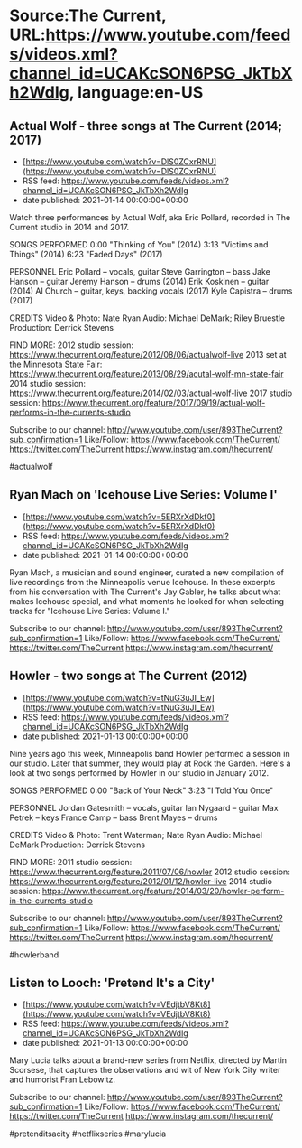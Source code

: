 # Source:The Current, URL:https://www.youtube.com/feeds/videos.xml?channel_id=UCAKcSON6PSG_JkTbXh2WdIg, language:en-US

## Actual Wolf - three songs at The Current (2014; 2017)
 - [https://www.youtube.com/watch?v=DlS0ZCxrRNU](https://www.youtube.com/watch?v=DlS0ZCxrRNU)
 - RSS feed: https://www.youtube.com/feeds/videos.xml?channel_id=UCAKcSON6PSG_JkTbXh2WdIg
 - date published: 2021-01-14 00:00:00+00:00

Watch three performances by Actual Wolf, aka Eric Pollard, recorded in The Current studio in 2014 and 2017.

SONGS PERFORMED
0:00 "Thinking of You" (2014)
3:13 "Victims and Things" (2014)
6:23 "Faded Days" (2017)

PERSONNEL
Eric Pollard – vocals, guitar
Steve Garrington – bass
Jake Hanson – guitar
Jeremy Hanson – drums (2014)
Erik Koskinen – guitar (2014)
Al Church – guitar, keys, backing vocals (2017)
Kyle Capistra – drums (2017)

CREDITS
Video & Photo: Nate Ryan
Audio: Michael DeMark; Riley Bruestle
Production: Derrick Stevens

FIND MORE:
2012 studio session: https://www.thecurrent.org/feature/2012/08/06/actualwolf-live
2013 set at the Minnesota State Fair:
https://www.thecurrent.org/feature/2013/08/29/acutal-wolf-mn-state-fair
2014 studio session: https://www.thecurrent.org/feature/2014/02/03/actual-wolf-live
2017 studio session:
https://www.thecurrent.org/feature/2017/09/19/actual-wolf-performs-in-the-currents-studio

Subscribe to our channel:
http://www.youtube.com/user/893TheCurrent?sub_confirmation=1
Like/Follow:
https://www.facebook.com/TheCurrent/
https://twitter.com/TheCurrent
https://www.instagram.com/thecurrent/

#actualwolf

## Ryan Mach on 'Icehouse Live Series: Volume I'
 - [https://www.youtube.com/watch?v=5ERXrXdDkf0](https://www.youtube.com/watch?v=5ERXrXdDkf0)
 - RSS feed: https://www.youtube.com/feeds/videos.xml?channel_id=UCAKcSON6PSG_JkTbXh2WdIg
 - date published: 2021-01-14 00:00:00+00:00

Ryan Mach, a musician and sound engineer, curated a new compilation of live recordings from the Minneapolis venue Icehouse. In these excerpts from his conversation with The Current's Jay Gabler, he talks about what makes Icehouse special, and what moments he looked for when selecting tracks for "Icehouse Live Series: Volume I."

Subscribe to our channel:
http://www.youtube.com/user/893TheCurrent?sub_confirmation=1
Like/Follow:
https://www.facebook.com/TheCurrent/
https://twitter.com/TheCurrent
https://www.instagram.com/thecurrent/

## Howler - two songs at The Current (2012)
 - [https://www.youtube.com/watch?v=tNuG3uJI_Ew](https://www.youtube.com/watch?v=tNuG3uJI_Ew)
 - RSS feed: https://www.youtube.com/feeds/videos.xml?channel_id=UCAKcSON6PSG_JkTbXh2WdIg
 - date published: 2021-01-13 00:00:00+00:00

Nine years ago this week, Minneapolis band Howler performed a session in our studio. Later that summer, they would play at Rock the Garden. Here's a look at two songs performed by Howler in our studio in January 2012.

SONGS PERFORMED
0:00 "Back of Your Neck"
3:23 "I Told You Once"

PERSONNEL
Jordan Gatesmith – vocals, guitar
Ian Nygaard – guitar 
Max Petrek – keys
France Camp – bass
Brent Mayes – drums

CREDITS
Video & Photo: Trent Waterman; Nate Ryan
Audio: Michael DeMark
Production: Derrick Stevens

FIND MORE:
2011 studio session:
https://www.thecurrent.org/feature/2011/07/06/howler
2012 studio session: https://www.thecurrent.org/feature/2012/01/12/howler-live
2014 studio session:
https://www.thecurrent.org/feature/2014/03/20/howler-perform-in-the-currents-studio

Subscribe to our channel:
http://www.youtube.com/user/893TheCurrent?sub_confirmation=1
Like/Follow:
https://www.facebook.com/TheCurrent/
https://twitter.com/TheCurrent
https://www.instagram.com/thecurrent/

#howlerband

## Listen to Looch: 'Pretend It's a City'
 - [https://www.youtube.com/watch?v=VEdjtbV8Kt8](https://www.youtube.com/watch?v=VEdjtbV8Kt8)
 - RSS feed: https://www.youtube.com/feeds/videos.xml?channel_id=UCAKcSON6PSG_JkTbXh2WdIg
 - date published: 2021-01-13 00:00:00+00:00

Mary Lucia talks about a brand-new series from Netflix, directed by Martin Scorsese, that captures the observations and wit of New York City writer and humorist Fran Lebowitz.

Subscribe to our channel:
http://www.youtube.com/user/893TheCurrent?sub_confirmation=1
Like/Follow:
https://www.facebook.com/TheCurrent/
https://twitter.com/TheCurrent
https://www.instagram.com/thecurrent/

#pretenditsacity #netflixseries #marylucia

